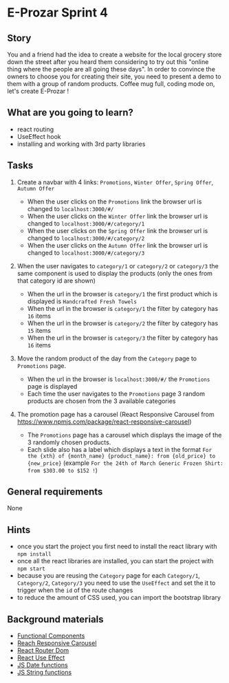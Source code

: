 # E-Prozar Sprint 4

## Story

You and a friend had the idea to create a website for the local grocery store down the street after you heard them considering to try out this "online thing where the people are all going these days".
In order to convince the owners to choose you for creating their site, you need to present a demo to them with a group of random products.
Coffee mug full, coding mode on, let's create E-Prozar !

## What are you going to learn?

- react routing
- UseEffect hook
- installing and working with 3rd party libraries

## Tasks

1. Create a navbar with 4 links: `Promotions`, `Winter Offer`, `Spring Offer`, `Autumn Offer`
    - When the user clicks on the `Promotions` link the browser url is changed to `localhost:3000/#/`
    - When the user clicks on the `Winter Offer` link the browser url is changed to `localhost:3000/#/category/1`
    - When the user clicks on the `Spring Offer` link the browser url is changed to `localhost:3000/#/category/2`
    - When the user clicks on the `Autumn Offer` link the browser url is changed to `localhost:3000/#/category/3`

2. When the user navigates to `category/1` or `category/2` or `category/3` the same component is used to display the products (only the ones from that category id are shown)
    - When the url in the browser is `category/1` the first product which is displayed is `Handcrafted Fresh Towels`
    - When the url in the browser is `category/1` the filter by category has `16` items
    - When the url in the browser is `category/2` the filter by category has `15` items
    - When the url in the browser is `category/3` the filter by category has `16` items

3. Move the random product of the day from the `Category` page to `Promotions` page.
    - When the url in the browser is `localhost:3000/#/` the `Promotions` page is displayed
    - Each time the user navigates to the `Promotions` page 3 random products are chosen from the 3 available categories

4. The promotion page has a carousel (React Responsive Carousel from https://www.npmjs.com/package/react-responsive-carousel)
    - The `Promotions` page has a carousel which displays the image of the 3 randomly chosen products.
    - Each slide also has a label which displays a text in the format `For the {xth} of {month_name} {product_name}: from {old_price} to {new_price}` (example `For the 24th of March Generic Frozen Shirt: from $303.00 to $152 !`)

## General requirements

None

## Hints

- once you start the project you first need to install the react library with `npm install`
- once all the react libraries are installed, you can start the project  with `npm start`
- because you are reusing the `Category` page for each `Category/1`, `Category/2`, `Category/3` you need to use the `UseEffect` and set the it to trigger when the `id` of the route changes
- to reduce the amount of CSS used, you can import the bootstrap library

## Background materials

- <i class="far fa-exclamation"></i> [Functional Components](https://www.robinwieruch.de/react-function-component#react-stateless-function-component)
- <i class="far fa-exclamation"></i> [Reach Responsive Carousel](https://www.npmjs.com/package/react-responsive-carousel)
- <i class="far fa-exclamation"></i> [React Router Dom](https://reactrouter.com/web/guides/quick-start)
- <i class="far fa-exclamation"></i> [React Use Effect](https://reactjs.org/docs/hooks-effect.html)
- <i class="far fa-book-open"></i> [JS Date functions](https://developer.mozilla.org/en-US/docs/Web/JavaScript/Reference/Global_Objects/Date)
- <i class="far fa-book-open"></i> [JS String functions](https://developer.mozilla.org/en-US/docs/Web/JavaScript/Reference/Global_Objects/String)
